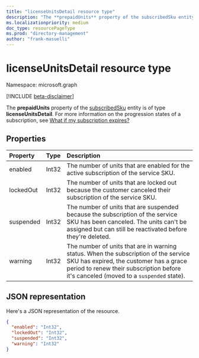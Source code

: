 ```yaml
---
title: "licenseUnitsDetail resource type"
description: "The **prepaidUnits** property of the subscribedSku entity is of type **licenseUnitsDetail**."
ms.localizationpriority: medium
doc_type: resourcePageType
ms.prod: "directory-management"
author: "frank-masuelli"
---
```


# licenseUnitsDetail resource type

Namespace: microsoft.graph

[!INCLUDE [beta-disclaimer](../../includes/beta-disclaimer.md)]

The **prepaidUnits** property of the [subscribedSku](subscribedsku.md) entity is of type **licenseUnitsDetail**. For more information on the progression states of a subscription, see [What if my subscription expires?](/microsoft-365/commerce/subscriptions/what-if-my-subscription-expires?view=o365-worldwide&preserve-view=true)

## Properties

| Property  | Type  | Description                                                                                                                                                                                                                |
| :-------- | :---- | :------------------------------------------------------------------------------------------------------------------------------------------------------------------------------------------------------------------------- |
| enabled   | Int32 | The number of units that are enabled for the active subscription of the service SKU.                                                                                                                                       |
| lockedOut | Int32 | The number of units that are locked out because the customer canceled their subscription of the service SKU.                                                                                                              |
| suspended | Int32 | The number of units that are suspended because the subscription of the service SKU has been canceled. The units can't be assigned but can still be reactivated before they're deleted.                                  |
| warning   | Int32 | The number of units that are in warning status. When the subscription of the service SKU has expired, the customer has a grace period to renew their subscription before it's canceled (moved to a `suspended` state).   |

## JSON representation

Here's a JSON representation of the resource.

<!-- {
  "blockType": "resource",
  "optionalProperties": [

  ],
  "@odata.type": "microsoft.graph.licenseUnitsDetail"
}-->

```json
{
  "enabled": "Int32",
  "lockedOut": "Int32",
  "suspended": "Int32",
  "warning": "Int32"
}
```

<!-- uuid: 8fcb5dbc-d5aa-4681-8e31-b001d5168d79
2015-10-25 14:57:30 UTC -->
<!--
{
  "type": "#page.annotation",
  "description": "licenseUnitsDetail resource",
  "keywords": "",
  "section": "documentation",
  "tocPath": "",
  "suppressions": []
}
-->
